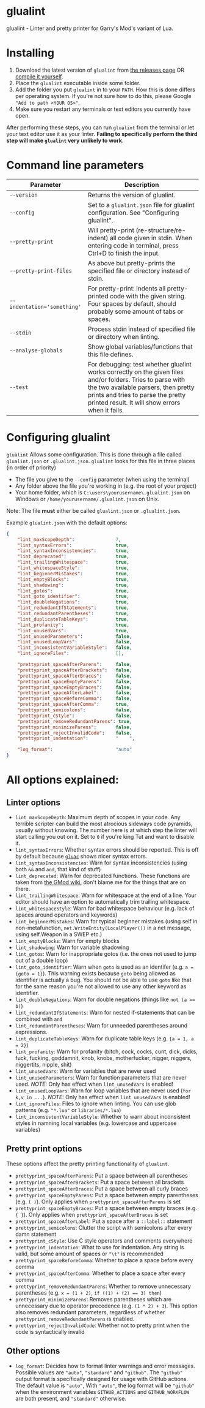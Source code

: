 glualint
==========

glualint - Linter and pretty printer for Garry's Mod's variant of Lua.

# Installing
1. Download the latest version of `glualint` from [the releases page](https://github.com/FPtje/GLuaFixer/releases) OR [compile it yourself](https://github.com/FPtje/GLuaFixer/blob/master/Compiling.md).
2. Place the `glualint` executable inside some folder.
3. Add the folder you put `glualint` in to your `PATH`. How this is done differs per operating system. If you're not sure how to do this, please Google `"Add to path <YOUR OS>"`.
4. Make sure you restart any terminals or text editors you currently have open.

After performing these steps, you can run `glualint` from the terminal or let your text editor use it as your linter. **Failing to specifically perform the third step will make `glualint` very unlikely to work**.

# Command line parameters

Parameter | Description
----------|------------
`--version` | Returns the version of glualint.
`--config` | Set to a `glualint.json` file for glualint configuration. See "Configuring glualint".
`--pretty-print` | Will pretty-print (re-structure/re-indent) all code given in stdin. When entering code in terminal, press Ctrl+D to finish the input.
`--pretty-print-files` | As above but pretty-prints the specified file or directory instead of stdin.
`--indentation='something'` | For pretty-print: indents all pretty-printed code with the given string. Four spaces by default, should probably some amount of tabs or spaces.
`--stdin` | Process stdin instead of specified file or directory when linting.
`--analyse-globals` | Show global variables/functions that this file defines.
`--test` | For debugging: test whether glualint works correctly on the given files and/or folders. Tries to parse with the two available parsers, then pretty prints and tries to parse the pretty printed result. It will show errors when it fails.

# Configuring glualint
`glualint` Allows some configuration. This is done through a file called `glualint.json` or `.glualint.json`. `glualint` looks for this file in three places (in order of priority)

- The file you give to the `--config` parameter (when using the terminal)
- Any folder above the file you're working in (e.g. the root of your project)
- Your home folder, which is `C:\users\yourusername\.glualint.json` on Windows or `/home/yourusername/.glualint.json` on Unix.

Note: The file **must** either be called `glualint.json` or `.glualint.json`.

Example `glualint.json` with the default options:
```json
{
    "lint_maxScopeDepth":               7,
    "lint_syntaxErrors":                true,
    "lint_syntaxInconsistencies":       true,
    "lint_deprecated":                  true,
    "lint_trailingWhitespace":          true,
    "lint_whitespaceStyle":             true,
    "lint_beginnerMistakes":            true,
    "lint_emptyBlocks":                 true,
    "lint_shadowing":                   true,
    "lint_gotos":                       true,
    "lint_goto_identifier":             true,
    "lint_doubleNegations":             true,
    "lint_redundantIfStatements":       true,
    "lint_redundantParentheses":        true,
    "lint_duplicateTableKeys":          true,
    "lint_profanity":                   true,
    "lint_unusedVars":                  true,
    "lint_unusedParameters":            false,
    "lint_unusedLoopVars":              false,
    "lint_inconsistentVariableStyle":   false,
    "lint_ignoreFiles":                 [],

    "prettyprint_spaceAfterParens":     false,
    "prettyprint_spaceAfterBrackets":   false,
    "prettyprint_spaceAfterBraces":     false,
    "prettyprint_spaceEmptyParens":     false,
    "prettyprint_spaceEmptyBraces":     false,
    "prettyprint_spaceAfterLabel":      false,
    "prettyprint_spaceBeforeComma":     false,
    "prettyprint_spaceAfterComma":      true,
    "prettyprint_semicolons":           false,
    "prettyprint_cStyle":               false,
    "prettyprint_removeRedundantParens": true,
    "prettyprint_minimizeParens":       false,
    "prettyprint_rejectInvalidCode":    false,
    "prettyprint_indentation":          "    ",

    "log_format":                       "auto"
}
```

# All options explained:

## Linter options
- `lint_maxScopeDepth`: Maximum depth of scopes in your code. Any terrible scripter can build the most atrocious sideways code pyramids, usually without knowing. The number here is at which step the linter will start calling you out on it. Set to `0` if you're king Tut and want to disable it.
- `lint_syntaxErrors`: Whether syntax errors should be reported. This is off by default because [`gluac`](https://github.com/cartman300/gluac) shows nicer syntax errors.
- `lint_syntaxInconsistencies`: Warn for syntax inconsistencies (using both `&&` and `and`, that kind of stuff)
- `lint_deprecated`: Warn for deprecated functions. These functions are taken from [the GMod wiki](http://wiki.garrysmod.com/page/Category:Deprecated_Functions), don't blame me for the things that are on there.
- `lint_trailingWhitespace`: Warn for whitespace at the end of a line. Your editor should have an option to automatically trim trailing whitespace.
- `lint_whitespaceStyle`: Warn for bad whitespace behaviour (e.g. lack of spaces around operators and keywords)
- `lint_beginnerMistakes`: Warn for typical beginner mistakes (using self in non-metafunction, `net.WriteEntity(LocalPlayer())` in a net message, using self.Weapon in a SWEP etc.)
- `lint_emptyBlocks`: Warn for empty blocks
- `lint_shadowing`: Warn for variable shadowing
- `lint_gotos`: Warn for inappropriate gotos (i.e. the ones not used to jump out of a double loop)
- `lint_goto_identifier`: Warn when `goto` is used as an identifer (e.g. `a = {goto = 1}`). This warning exists because `goto` being allowed as identifier is actually a bug. You should not be able to use `goto` like that for the same reason you're not allowed to use any other keyword as identifier.
- `lint_doubleNegations`: Warn for double negations (things like `not (a == b)`)
- `lint_redundantIfStatements`: Warn for nested if-statements that can be combined with `and`
- `lint_redundantParentheses`: Warn for unneeded parentheses around expressions.
- `lint_duplicateTableKeys`: Warn for duplicate table keys (e.g. `{a = 1, a = 2}`)
- `lint_profanity`: Warn for profanity (bitch, cock, cocks, cunt, dick, dicks, fuck, fucking, goddamnit, knob, knobs, motherfucker, nigger, niggers, niggertits, nipple, shit)
- `lint_unusedVars`: Warn for variables that are never used
- `lint_unusedParameters`: Warn for function parameters that are never used. *NOTE:* Only has effect when `lint_unusedVars` is enabled!
- `lint_unusedLoopVars`: Warn for loop variables that are never used (`for k,v in ...`). *NOTE:* Only has effect when `lint_unusedVars` is enabled!
- `lint_ignoreFiles`: Files to ignore when linting. You can use glob patterns (e.g. `"*.lua"` or `libraries/*.lua`)
- `lint_inconsistentVariableStyle`: Whether to warn about inconsistent styles in namning local variables (e.g. lowercase and uppercase variables)

## Pretty print options
These options affect the pretty printing functionality of `glualint`.

- `prettyprint_spaceAfterParens`: Put a space between all parentheses
- `prettyprint_spaceAfterBrackets`: Put a space between all brackets
- `prettyprint_spaceAfterBraces`: Put a space between all curly braces
- `prettyprint_spaceEmptyParens`: Put a space between empty parentheses (e.g. `( )`). Only applies when `prettyprint_spaceAfterParens` is set
- `prettyprint_spaceEmptyBraces`: Put a space between empty braces (e.g. `{ }`). Only applies when `prettyprint_spaceAfterBraces` is set
- `prettyprint_spaceAfterLabel`: Put a space after a `::label::` statement
- `prettyprint_semicolons`: Clutter the script with semicolons after every damn statement
- `prettyprint_cStyle`: Use C style operators and comments everywhere
- `prettyprint_indentation`: What to use for indentation. Any string is valid, but some amount of spaces or `"\t"` is recommended
- `prettyprint_spaceBeforeComma`: Whether to place a space before every comma
- `prettyprint_spaceAfterComma`: Whether to place a space after every comma
- `prettyprint_removeRedundantParens`: Whether to remove unnecessary parentheses (e.g. `x = (1 + 2)`, `if ((1) + (2) == 3) then`)
- `prettyprint_minimizeParens`: Removes parentheses which are unnecessary due to operator precedence (e.g. `(1 * 2) + 3`). This option also removes redundant parameters, regardless of whether `prettyprint_removeRedundantParens` is enabled.
- `prettyprint_rejectInvalidCode`: Whether not to pretty print when the code is syntactically invalid


## Other options

- `log_format`: Decides how to format linter warnings and error messages. Possible values are `"auto"`, `"standard"` and `"github"`. The `"github"` output format is specifically designed for usage with GitHub actions. The default value is `"auto"`, With `"auto"`, the log format will be `"github"` when the environment variables `GITHUB_ACTIONS` and `GITHUB_WORKFLOW` are both present, and `"standard"` otherwise.
